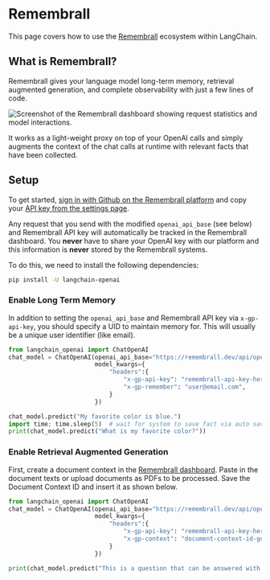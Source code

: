 # Remembrall

This page covers how to use the [Remembrall](https://remembrall.dev) ecosystem within LangChain.

## What is Remembrall?

Remembrall gives your language model long-term memory, retrieval augmented generation, and complete observability with just a few lines of code.

![Screenshot of the Remembrall dashboard showing request statistics and model interactions.](/img/RemembrallDashboard.png "Remembrall Dashboard Interface")

It works as a light-weight proxy on top of your OpenAI calls and simply augments the context of the chat calls at runtime with relevant facts that have been collected.

## Setup

To get started, [sign in with Github on the Remembrall platform](https://remembrall.dev/login) and copy your [API key from the settings page](https://remembrall.dev/dashboard/settings).

Any request that you send with the modified `openai_api_base` (see below) and Remembrall API key will automatically be tracked in the Remembrall dashboard. You **never** have to share your OpenAI key with our platform and this information is **never** stored by the Remembrall systems.

To do this, we need to install the following dependencies:

```bash
pip install -U langchain-openai
```

### Enable Long Term Memory

In addition to setting the `openai_api_base` and Remembrall API key via `x-gp-api-key`, you should specify a UID to maintain memory for. This will usually be a unique user identifier (like email).

```python
from langchain_openai import ChatOpenAI
chat_model = ChatOpenAI(openai_api_base="https://remembrall.dev/api/openai/v1",
                        model_kwargs={
                            "headers":{
                                "x-gp-api-key": "remembrall-api-key-here",
                                "x-gp-remember": "user@email.com",
                            }
                        })

chat_model.predict("My favorite color is blue.")
import time; time.sleep(5)  # wait for system to save fact via auto save
print(chat_model.predict("What is my favorite color?"))
```

### Enable Retrieval Augmented Generation

First, create a document context in the [Remembrall dashboard](https://remembrall.dev/dashboard/spells). Paste in the document texts or upload documents as PDFs to be processed. Save the Document Context ID and insert it as shown below.

```python
from langchain_openai import ChatOpenAI
chat_model = ChatOpenAI(openai_api_base="https://remembrall.dev/api/openai/v1",
                        model_kwargs={
                            "headers":{
                                "x-gp-api-key": "remembrall-api-key-here",
                                "x-gp-context": "document-context-id-goes-here",
                            }
                        })

print(chat_model.predict("This is a question that can be answered with my document."))
```

